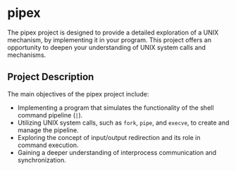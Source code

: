 # pipex

The pipex project is designed to provide a detailed exploration of a UNIX mechanism, by implementing it in your program. This project offers an opportunity to deepen your understanding of UNIX system calls and mechanisms.

## Project Description

The main objectives of the pipex project include:
- Implementing a program that simulates the functionality of the shell command pipeline (`|`).
- Utilizing UNIX system calls, such as `fork`, `pipe`, and `execve`, to create and manage the pipeline.
- Exploring the concept of input/output redirection and its role in command execution.
- Gaining a deeper understanding of interprocess communication and synchronization.
